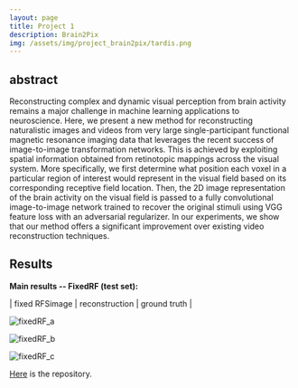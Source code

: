 ```yaml
---
layout: page
title: Project 1
description: Brain2Pix
img: /assets/img/project_brain2pix/tardis.png
---
```


## abstract
Reconstructing complex and dynamic visual perception from brain activity remains a major challenge in machine learning applications to neuroscience. Here, we present a new method for reconstructing naturalistic images and videos from very large single-participant functional magnetic resonance imaging data that leverages the recent success of image-to-image transformation networks. This is achieved by exploiting spatial information obtained from retinotopic mappings across the visual system. More specifically, we first determine what position each voxel in a particular region of interest would represent in the visual field based on its corresponding receptive field location. Then, the 2D image representation of the brain activity on the visual field is passed to a fully convolutional image-to-image network trained to recover the original stimuli using VGG feature loss with an adversarial regularizer. In our experiments, we show that our method offers a significant improvement over existing video reconstruction techniques.

## Results

<b>Main results -- FixedRF (test set):</b>

| fixed RFSimage | reconstruction | ground truth |

![fixedRF_a](/assets/img/project_brain2pix/recons_fixed_of_all_frames_as_video_a.gif)


![fixedRF_b](/assets/img/project_brain2pix/recons_fixed_of_all_frames_as_video_b.gif)

![fixedRF_c](/assets/img/project_brain2pix/recons_fixed_of_all_frames_as_video_c.gif)

[Here](https://github.com/neuralcodinglab/brain2pix) is the repository.